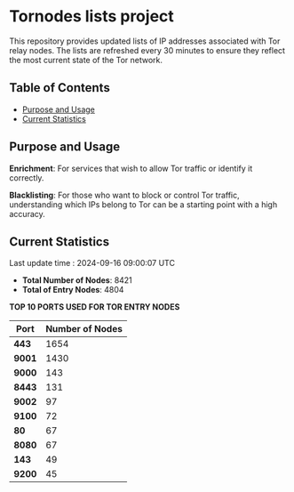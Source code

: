# Tornodes lists project

This repository provides updated lists of IP addresses associated with Tor relay nodes. The lists are refreshed every 30 minutes to ensure they reflect the most current state of the Tor network.

## Table of Contents

- [Purpose and Usage](#purpose-and-usage)
- [Current Statistics](#current-statistics)


## Purpose and Usage

**Enrichment**: For services that wish to allow Tor traffic or identify it correctly.

**Blacklisting**: For those who want to block or control Tor traffic, understanding which IPs belong to Tor can be a starting point with a high accuracy.

## Current Statistics

Last update time : 2024-09-16 09:00:07 UTC

- **Total Number of Nodes**: 8421
- **Total of Entry Nodes**: 4804

**TOP 10 PORTS USED FOR TOR ENTRY NODES**

| **Port** | **Number of Nodes** |
|------|-----------------|
| **443**   | 1654  |
| **9001**   | 1430  |
| **9000**   | 143  |
| **8443**   | 131  |
| **9002**   | 97  |
| **9100**   | 72  |
| **80**   | 67  |
| **8080**   | 67  |
| **143**   | 49  |
| **9200**   | 45  |

